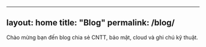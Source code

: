 
---
layout: home
title: "Blog"
permalink: /blog/
---

Chào mừng bạn đến blog chia sẻ CNTT, bảo mật, cloud và ghi chú kỹ thuật.
